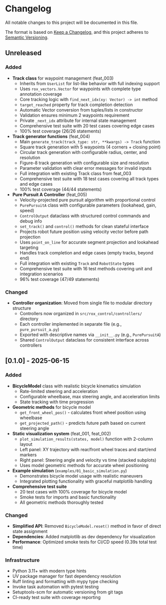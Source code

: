 # Changelog
All notable changes to this project will be documented in this file.

The format is based on [Keep a Changelog](https://keepachangelog.com/en/1.0.0/), and this project adheres to [Semantic Versioning](https://semver.org/spec/v2.0.0.html).

## Unreleased

### Added
- **Track class** for waypoint management (feat_003)
  - Inherits from `UserList` for list-like behavior with full indexing support
  - Uses `rox_vectors.Vector` for waypoints with complete type annotation coverage
  - Core tracking logic with `find_next_idx(xy: Vector) -> int` method
  - `target_reached` property for track completion detection
  - Automatic Vector conversion from tuples/lists in constructor
  - Validation ensures minimum 2 waypoints requirement
  - Private `_next_idx` attribute for internal state management
  - Comprehensive test suite with 20 test cases covering edge cases
  - 100% test coverage (26/26 statements)
- **Track generator functions** (feat_004)
  - Main `generate_track(track_type: str, **kwargs) -> Track` function
  - Square track generation with 5 waypoints (4 corners + closing point)
  - Circular track generation with configurable radius, center, and resolution
  - Figure-8 track generation with configurable size and resolution
  - Parameter validation with clear error messages for invalid inputs
  - Full integration with existing Track class from feat_003
  - Comprehensive test suite with 18 test cases covering all track types and edge cases
  - 100% test coverage (44/44 statements)
- **Pure Pursuit A Controller** (feat_005)
  - Velocity-projected pure pursuit algorithm with proportional control
  - `PurePursuitA` class with configurable parameters (lookahead, gain, speed)
  - `ControlOutput` dataclass with structured control commands and debug info
  - `set_track()` and `control()` methods for clean stateful interface
  - Projects robot future position using velocity vector before path projection
  - Uses `point_on_line` for accurate segment projection and lookahead targeting
  - Handles track completion and edge cases (empty tracks, beyond end)
  - Full integration with existing `Track` and `RobotState` types
  - Comprehensive test suite with 16 test methods covering unit and integration scenarios
  - 96% test coverage (47/49 statements)

### Changed
- **Controller organization**: Moved from single file to modular directory structure
  - Controllers now organized in `src/rox_control/controllers/` directory
  - Each controller implemented in separate file (e.g., `pure_pursuit_a.py`)
  - Exported with descriptive names via `__init__.py` (e.g., `PurePursuitA`)
  - Shared `ControlOutput` dataclass for consistent interface across controllers

## [0.1.0] - 2025-06-15

### Added
- **BicycleModel** class with realistic bicycle kinematics simulation
  - Rate-limited steering and acceleration
  - Configurable wheelbase, max steering angle, and acceleration limits
  - State tracking with time progression
- **Geometric methods** for bicycle model
  - `get_front_wheel_pos()` - calculates front wheel position using wheelbase
  - `get_projected_path()` - predicts future path based on current steering angle
- **Static visualization system** (feat_001, feat_002)
  - `plot_simulation_results(states, model)` function with 2-column layout
  - Left panel: XY trajectory with rear/front wheel traces and start/end markers
  - Right panel: Steering angle and velocity vs time (stacked subplots)
  - Uses model geometric methods for accurate wheel positioning
- **Example simulation** (`examples/01_basic_simulation.py`)
  - Demonstrates bicycle model usage with realistic maneuvers
  - Integrated plotting functionality with graceful matplotlib handling
- **Comprehensive test suite**
  - 20 test cases with 100% coverage for bicycle model
  - Smoke tests for imports and basic functionality
  - All geometric methods thoroughly tested

### Changed
- **Simplified API**: Removed `BicycleModel.reset()` method in favor of direct state assignment
- **Dependencies**: Added matplotlib as dev dependency for visualization
- **Performance**: Optimized smoke tests for CI/CD speed (0.39s total test time)

### Infrastructure
- Python 3.11+ with modern type hints
- UV package manager for fast dependency resolution
- Ruff linting and formatting with mypy type checking
- Invoke task automation with pytest testing
- Setuptools-scm for automatic versioning from git tags
- CI-ready test suite with coverage reporting
